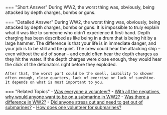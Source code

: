 
=== "Short Answer"
    During WW2, the worst thing was, obviously, being attacked by depth charges, bombs or guns.

=== "Detailed Answer"
    During WW2, the worst thing was, obviously, being attacked by depth charges, bombs or guns.  It is impossible to truly explain what it was like to someone who didn’t experience it first-hand.  Depth charging has been described as like being in a drum that is being hit by a large hammer.  The difference is that your life is in immediate danger, and your job is to be still and be quiet.  The crew could hear the attacking ship – even without the aid of sonar – and could often hear the depth charges as they hit the water.  If the depth charges were close enough, they would hear the click of the detonators right before they exploded.

    After that, the worst part could be the smell, inability to shower often enough, close quarters, lack of exercise or lack of sunshine.  It depends on what is most important to you.

=== "Related Topics"
    - [Was everyone a volunteer?](../FAQs/was-everyone-a-volunteer.md)
    - [With all the negatives, why would anyone want to be on a submarine in WW2?](../FAQs/with-all-the-negatives-why-would-anyone-want-to-be-on-a-submarine-in-ww2.md)
    - [Was there a difference in WW2?](../FAQs/was-there-a-difference-in-ww2.md)
    - [Did anyone stress out and need to get out of submarines?](../FAQs/did-anyone-stress-out-and-need-to-get-out-of-submarines.md)
    - [How does one volunteer for submarines?](../FAQs/how-does-one-volunteer-for-submarines.md)
